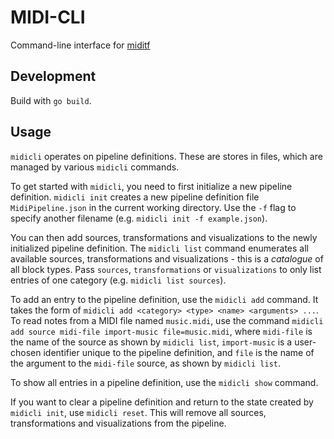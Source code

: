 # MIDI-CLI

Command-line interface for [miditf](https://github.com/patpir/miditf)

## Development

Build with `go build`.

## Usage

`midicli` operates on pipeline definitions.
These are stores in files, which are managed by various `midicli` commands.

To get started with `midicli`, you need to first initialize a new pipeline
definition.
`midicli init` creates a new pipeline definition file `MidiPipeline.json` in
the current working directory.
Use the `-f` flag to specify another filename (e.g.
`midicli init -f example.json`).

You can then add sources, transformations and visualizations to the newly
initialized pipeline definition.
The `midicli list` command enumerates all available sources, transformations
and visualizations - this is a *catalogue* of all block types.
Pass `sources`, `transformations` or `visualizations` to only list entries of
one category (e.g. `midicli list sources`).

To add an entry to the pipeline definition, use the `midicli add` command.
It takes the form of `midicli add <category> <type> <name> <arguments> ...`.
To read notes from a MIDI file named `music.midi`, use the command
`midicli add source midi-file import-music file=music.midi`, where `midi-file`
is the name of the source as shown by `midicli list`, `import-music` is a
user-chosen identifier unique to the pipeline definition, and `file` is the
name of the argument to the `midi-file` source, as shown by `midicli list`.

To show all entries in a pipeline definition, use the `midicli show` command.

If you want to clear a pipeline definition and return to the state created by
`midicli init`, use `midicli reset`.
This will remove all sources, transformations and visualizations from the
pipeline.

